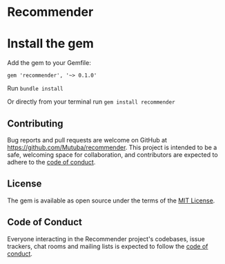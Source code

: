 # Recommender

# Install the gem

Add the gem to your Gemfile:

`gem 'recommender', '~> 0.1.0'`

Run `bundle install`

Or directly from your terminal run `gem install recommender`

## Contributing

Bug reports and pull requests are welcome on GitHub at https://github.com/Mutuba/recommender. This project is intended to be a safe, welcoming space for collaboration, and contributors are expected to adhere to the [code of conduct](https://github.com/%5BUSERNAME%5D/recommender/blob/main/CODE_OF_CONDUCT.md).

## License

The gem is available as open source under the terms of the [MIT License](https://opensource.org/licenses/MIT).

## Code of Conduct

Everyone interacting in the Recommender project's codebases, issue trackers, chat rooms and mailing lists is expected to follow the [code of conduct](https://github.com/%5BUSERNAME%5D/recommender/blob/main/CODE_OF_CONDUCT.md).
